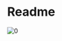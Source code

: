 # Readme
![0](https://user-images.githubusercontent.com/122289498/224490193-ef9b7d0e-4d80-44c0-8101-efb94fe58086.PNG)
